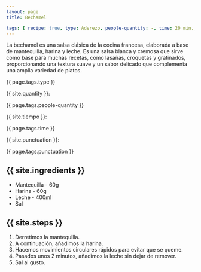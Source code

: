 ```yaml
---
layout: page
title: Bechamel

tags: { recipe: true, type: Aderezo, people-quantity: -, time: 20 min., punctuation: 5 }
---
```


<p class="recipe-description">La bechamel es una salsa clásica de la cocina francesa, elaborada a base de mantequilla, harina y leche. Es una salsa blanca y cremosa que sirve como base para muchas recetas, como lasañas, croquetas y gratinados, proporcionando una textura suave y un sabor delicado que complementa una amplia variedad de platos.</p>

<div class="recipe-information">
    <div><p class="{{ page.tags.type }}">{{ page.tags.type }}</p></div>
    <div><p>{{ site.quantity }}:</p> {{ page.tags.people-quantity }}</div>
    <div><p>{{ site.tiempo }}:</p> {{ page.tags.time }}</div>
    <div><p>{{ site.punctuation }}:</p> {{ page.tags.punctuation }}</div>
</div>

## {{ site.ingredients }}

* Mantequilla - 60g
* Harina - 60g
* Leche - 400ml
* Sal

## {{ site.steps }}

1. Derretimos la mantequilla.
2. A continuación, añadimos la harina.
3. Hacemos movimientos circulares rápidos para evitar que se queme.
4. Pasados unos 2 minutos, añadimos la leche sin dejar de remover.
5. Sal al gusto.
